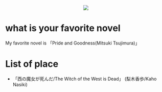 <p align="center">
  <img src="https://github.com/user-attachments/assets/67e46a6f-4034-468a-9d38-c8992b0d3e66" >
</p>

# what is your favorite novel
My favorite novel is 「Pride and Goodness(Mitsuki Tsujimura)」

# List of place
- 「西の魔女が死んだ/The Witch of the West is Dead」 (梨木香歩/Kaho Nasiki)
